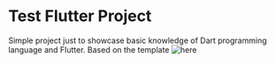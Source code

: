 # Test Flutter Project
Simple project just to showcase basic knowledge of Dart programming language and Flutter. 
Based on the template ![here](https://github.com/solid-software/flutter_project_template)

